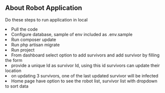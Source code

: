 ## About Robot Application

Do these steps to run application in local

<li>Pull the code</li>
<li>Configure database, sample of env included as .env.sample</li>
<li>Run composer update</li>
<li>Run php artisan migrate</li>
<li>Run project</li>
<li>From dashboard select option to add survivors and add survivor by filling the form</li>
<li>provide a unique Id as survivor Id, using this id survivors can update their location</li>
<li>on updating 3 survivors, one of the last updated survivor will be infected</li>
<li>Home page have option to see the robot list, survivor list with dropdown to sort data</li>
